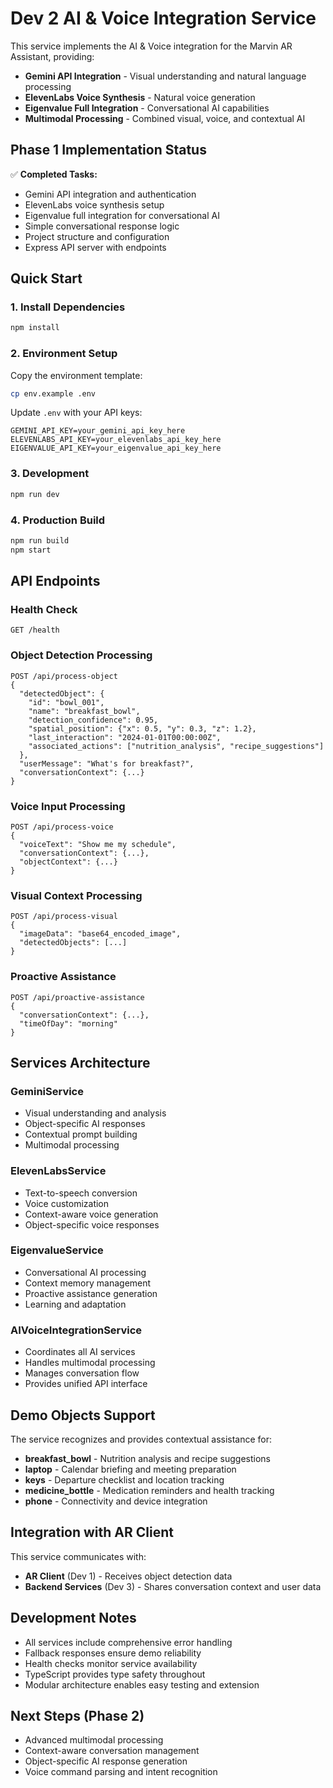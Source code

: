 # Dev 2 AI & Voice Integration Service

This service implements the AI & Voice integration for the Marvin AR Assistant, providing:

- **Gemini API Integration** - Visual understanding and natural language processing
- **ElevenLabs Voice Synthesis** - Natural voice generation
- **Eigenvalue Full Integration** - Conversational AI capabilities
- **Multimodal Processing** - Combined visual, voice, and contextual AI

## Phase 1 Implementation Status

✅ **Completed Tasks:**
- Gemini API integration and authentication
- ElevenLabs voice synthesis setup  
- Eigenvalue full integration for conversational AI
- Simple conversational response logic
- Project structure and configuration
- Express API server with endpoints

## Quick Start

### 1. Install Dependencies
```bash
npm install
```

### 2. Environment Setup
Copy the environment template:
```bash
cp env.example .env
```

Update `.env` with your API keys:
```env
GEMINI_API_KEY=your_gemini_api_key_here
ELEVENLABS_API_KEY=your_elevenlabs_api_key_here
EIGENVALUE_API_KEY=your_eigenvalue_api_key_here
```

### 3. Development
```bash
npm run dev
```

### 4. Production Build
```bash
npm run build
npm start
```

## API Endpoints

### Health Check
```
GET /health
```

### Object Detection Processing
```
POST /api/process-object
{
  "detectedObject": {
    "id": "bowl_001",
    "name": "breakfast_bowl",
    "detection_confidence": 0.95,
    "spatial_position": {"x": 0.5, "y": 0.3, "z": 1.2},
    "last_interaction": "2024-01-01T00:00:00Z",
    "associated_actions": ["nutrition_analysis", "recipe_suggestions"]
  },
  "userMessage": "What's for breakfast?",
  "conversationContext": {...}
}
```

### Voice Input Processing
```
POST /api/process-voice
{
  "voiceText": "Show me my schedule",
  "conversationContext": {...},
  "objectContext": {...}
}
```

### Visual Context Processing
```
POST /api/process-visual
{
  "imageData": "base64_encoded_image",
  "detectedObjects": [...]
}
```

### Proactive Assistance
```
POST /api/proactive-assistance
{
  "conversationContext": {...},
  "timeOfDay": "morning"
}
```

## Services Architecture

### GeminiService
- Visual understanding and analysis
- Object-specific AI responses
- Contextual prompt building
- Multimodal processing

### ElevenLabsService  
- Text-to-speech conversion
- Voice customization
- Context-aware voice generation
- Object-specific voice responses

### EigenvalueService
- Conversational AI processing
- Context memory management
- Proactive assistance generation
- Learning and adaptation

### AIVoiceIntegrationService
- Coordinates all AI services
- Handles multimodal processing
- Manages conversation flow
- Provides unified API interface

## Demo Objects Support

The service recognizes and provides contextual assistance for:

- **breakfast_bowl** - Nutrition analysis and recipe suggestions
- **laptop** - Calendar briefing and meeting preparation  
- **keys** - Departure checklist and location tracking
- **medicine_bottle** - Medication reminders and health tracking
- **phone** - Connectivity and device integration

## Integration with AR Client

This service communicates with:
- **AR Client** (Dev 1) - Receives object detection data
- **Backend Services** (Dev 3) - Shares conversation context and user data

## Development Notes

- All services include comprehensive error handling
- Fallback responses ensure demo reliability
- Health checks monitor service availability
- TypeScript provides type safety throughout
- Modular architecture enables easy testing and extension

## Next Steps (Phase 2)

- Advanced multimodal processing
- Context-aware conversation management  
- Object-specific AI response generation
- Voice command parsing and intent recognition
